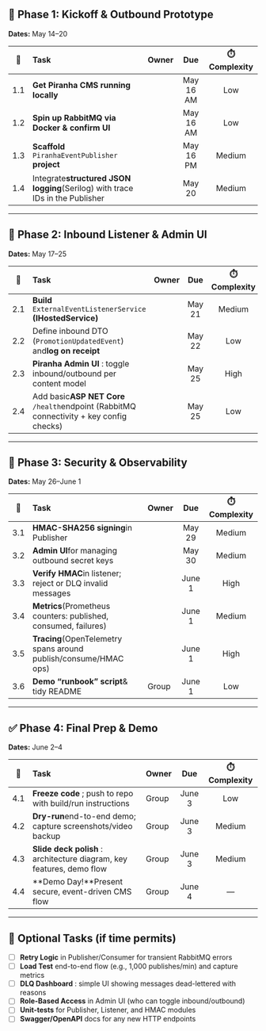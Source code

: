 ## 🚀 Phase 1: Kickoff & Outbound Prototype

**Dates:** May 14–20

| 🔲 | Task                                                                                | Owner |    Due    | ⏱️ Complexity |
| :-: | :---------------------------------------------------------------------------------- | :---- | :-------: | :-------------: |
| 1.1 | **Get Piranha CMS running locally**                                           |       | May 16 AM |       Low       |
| 1.2 | **Spin up RabbitMQ via Docker & confirm UI**                                  |       | May 16 AM |       Low       |
| 1.3 | **Scaffold** `PiranhaEventPublisher` **project**                      |       | May 16 PM |     Medium     |
| 1.4 | Integrate**structured JSON logging**(Serilog) with trace IDs in the Publisher |       |  May 20  |     Medium     |

---

## 🔄 Phase 2: Inbound Listener & Admin UI

**Dates:** May 17–25

| 🔲 | Task                                                                                            | Owner |  Due  | ⏱️ Complexity |
| :-: | :---------------------------------------------------------------------------------------------- | :---- | :----: | :-------------: |
| 2.1 | **Build** `ExternalEventListenerService` **(IHostedService)**                     |       | May 21 |     Medium     |
| 2.2 | Define inbound DTO (`PromotionUpdatedEvent`) and**log on receipt**                      |       | May 22 |       Low       |
| 2.3 | **Piranha Admin UI** : toggle inbound/outbound per content model                          |       | May 25 |      High      |
| 2.4 | Add basic**ASP NET Core** `/health`endpoint (RabbitMQ connectivity + key config checks) |       | May 25 |       Low       |

---

## 🔐 Phase 3: Security & Observability

**Dates:** May 26–June 1

| 🔲 | Task                                                                   | Owner |  Due  | ⏱️ Complexity |
| :-: | :--------------------------------------------------------------------- | :---- | :----: | :-------------: |
| 3.1 | **HMAC-SHA256 signing**in Publisher                              |       | May 29 |     Medium     |
| 3.2 | **Admin UI**for managing outbound secret keys                    |       | May 30 |     Medium     |
| 3.3 | **Verify HMAC**in listener; reject or DLQ invalid messages       |       | June 1 |      High      |
| 3.4 | **Metrics**(Prometheus counters: published, consumed, failures)  |       | June 1 |     Medium     |
| 3.5 | **Tracing**(OpenTelemetry spans around publish/consume/HMAC ops) |       | June 1 |      High      |
| 3.6 | **Demo “runbook” script**& tidy README                         | Group | June 1 |       Low       |

---

## ✅ Phase 4: Final Prep & Demo

**Dates:** June 2–4

| 🔲 | Task                                                                        | Owner |  Due  | ⏱️ Complexity |
| :-: | :-------------------------------------------------------------------------- | :---- | :----: | :-------------: |
| 4.1 | **Freeze code** ; push to repo with build/run instructions            | Group | June 3 |       Low       |
| 4.2 | **Dry-run**end-to-end demo; capture screenshots/video backup          | Group | June 3 |     Medium     |
| 4.3 | **Slide deck polish** : architecture diagram, key features, demo flow | Group | June 3 |     Medium     |
| 4.4 | **Demo Day!**Present secure, event-driven CMS flow                          | Group | June 4 |       —       |

---

## 🌟 Optional Tasks (if time permits)

* [ ] **Retry Logic** in Publisher/Consumer for transient RabbitMQ errors
* [ ] **Load Test** end-to-end flow (e.g., 1,000 publishes/min) and capture metrics
* [ ] **DLQ Dashboard** : simple UI showing messages dead-lettered with reasons
* [ ] **Role-Based Access** in Admin UI (who can toggle inbound/outbound)
* [ ] **Unit-tests** for Publisher, Listener, and HMAC modules
* [ ] **Swagger/OpenAPI** docs for any new HTTP endpoints
